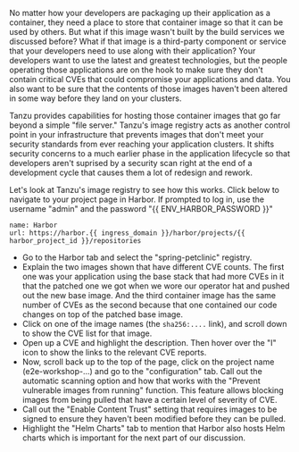 No matter how your developers are packaging up their application as a container, they need a place to store that container image so that it can be used by others.  But what if this image wasn't built by the build services we discussed before?  What if that image is a third-party component or service that your developers need to use along with their application?  Your developers want to use the latest and greatest technologies, but the people operating those applications are on the hook to make sure they don't contain critical CVEs that could compromise your applications and data.  You also want to be sure that the contents of those images haven't been altered in some way before they land on your clusters.

Tanzu provides capabilities for hosting those container images that go far beyond a simple "file server."  Tanzu's image registry acts as another control point in your infrastructure that prevents images that don't meet your security standards from ever reaching your application clusters.  It shifts security concerns to a much earlier phase in the application lifecycle so that developers aren't suprised by a security scan right at the end of a development cycle that causes them a lot of redesign and rework.

Let's look at Tanzu's image registry to see how this works. Click below to navigate to your project page in Harbor. If prompted to log in, use the username "admin" and the password "{{ ENV_HARBOR_PASSWORD }}"
```dashboard:create-dashboard
name: Harbor
url: https://harbor.{{ ingress_domain }}/harbor/projects/{{ harbor_project_id }}/repositories
```

* Go to the Harbor tab and select the "spring-petclinic" registry.
* Explain the two images shown that have different CVE counts.  The first one was your application using the base stack that had more CVEs in it that the patched one we got when we wore our operator hat and pushed out the new base image.  And the third container image has the same number of CVEs as the second because that one contained our code changes on top of the patched base image.
* Click on one of the image names (the `sha256:....` link), and scroll down to show the CVE list for that image.
* Open up a CVE and highlight the description.  Then hover over the "I" icon to show the links to the relevant CVE reports.
* Now, scroll back up to the top of the page, click on the project name (e2e-workshop-...) and go to the "configuration" tab.  Call out the automatic scanning option and how that works with the "Prevent vulnerable images from running" function.  This feature allows blocking images from being pulled that have a certain level of severity of CVE.
* Call out the "Enable Content Trust" setting that requires images to be signed to ensure they haven't been modified before they can be pulled.
* Highlight the "Helm Charts" tab to mention that Harbor also hosts Helm charts which is important for the next part of our discussion.